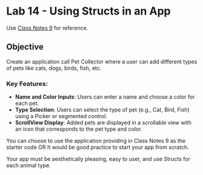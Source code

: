 # Lab 14 - Using Structs in an App

Use [Class Notes 9](
https://github.com/lmansfieldPC/iOSAppDevelopment/blob/main/Class_Notes9_UsingStructsInApps.md) for reference.

## Objective 
Create an application call Pet Collector where a user can add different types of pets like cats, dogs, birds, fish, etc.

### Key Features:
- **Name and Color Inputs**: Users can enter a name and choose a color for each pet.
- **Type Selection**: Users can select the type of pet (e.g., Cat, Bird, Fish) using a Picker or segmented control.
- **ScrollView Display**: Added pets are displayed in a scrollable view with an icon that corresponds to the pet type and color.

You can choose to use the application providing in Class Notes 9 as the starter code OR It would be good practice to start your app from scratch. 

Your app must be aesthetically pleasing, easy to user, and use Structs for each animal type.